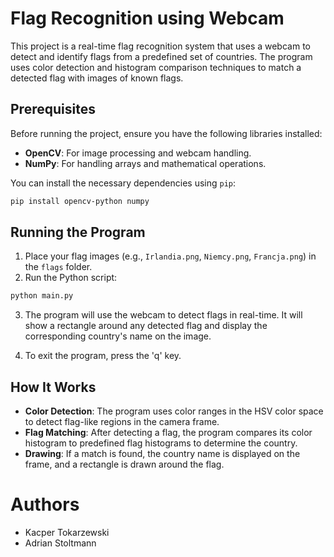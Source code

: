 
# Flag Recognition using Webcam

This project is a real-time flag recognition system that uses a webcam to detect and identify flags from a predefined set of countries. The program uses color detection and histogram comparison techniques to match a detected flag with images of known flags.


## Prerequisites

Before running the project, ensure you have the following libraries installed:

- **OpenCV**: For image processing and webcam handling.
- **NumPy**: For handling arrays and mathematical operations.

You can install the necessary dependencies using `pip`:

```bash
pip install opencv-python numpy
```

## Running the Program

1. Place your flag images (e.g., `Irlandia.png`, `Niemcy.png`, `Francja.png`) in the `flags` folder.
2. Run the Python script:

```bash
python main.py
```

3. The program will use the webcam to detect flags in real-time. It will show a rectangle around any detected flag and display the corresponding country's name on the image.

4. To exit the program, press the 'q' key.

## How It Works

- **Color Detection**: The program uses color ranges in the HSV color space to detect flag-like regions in the camera frame.
- **Flag Matching**: After detecting a flag, the program compares its color histogram to predefined flag histograms to determine the country.
- **Drawing**: If a match is found, the country name is displayed on the frame, and a rectangle is drawn around the flag.

# Authors
- Kacper Tokarzewski
- Adrian Stoltmann